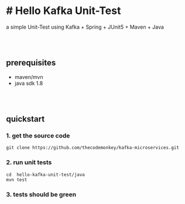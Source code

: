 # # Hello Kafka Unit-Test
a simple Unit-Test using Kafka + Spring + JUnit5 + Maven + Java

<br/><br/>
## prerequisites

- maven/mvn
- java sdk 1.8

<br/><br/>

## quickstart

### 1. get the source code

```shell
git clone https://github.com/thecodemonkey/kafka-microservices.git
```

### 2. run unit tests

```shell
cd  hello-kafka-unit-test/java
mvn test
```

### 3. tests should be green

<br/><br/>
